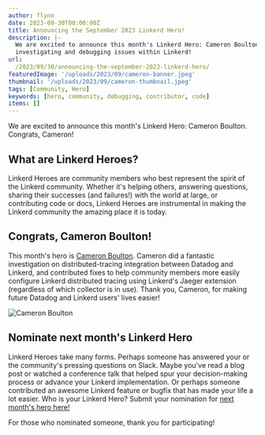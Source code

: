 ```yaml
---
author: flynn
date: 2023-09-30T00:00:00Z
title: Announcing the September 2023 Linkerd Hero!
description: |-
  We are excited to announce this month's Linkerd Hero: Cameron Boulton, for
  investigating and debugging issues within Linkerd!
url:
  /2023/09/30/announcing-the-september-2023-linkerd-hero/
featuredImage: '/uploads/2023/09/cameron-banner.jpeg'
thumbnail: '/uploads/2023/09/cameron-thumbnail.jpeg'
tags: [Community, Hero]
keywords: [hero, community, debugging, contributor, code]
items: []
---
```


We are excited to announce this month's Linkerd Hero: Cameron Boulton. Congrats,
Cameron!

## What are Linkerd Heroes?

Linkerd Heroes are community members who best represent the spirit of the
Linkerd community. Whether it's helping others, answering questions, sharing
their successes (and failures!) with the world at large, or contributing code
or docs, Linkerd Heroes are instrumental in making the Linkerd community the
amazing place it is today.

## Congrats, Cameron Boulton!

This month's hero is [Cameron
Boulton](https://www.linkedin.com/in/cameronboulton/). Cameron did a fantastic
investigation on distributed-tracing integration between Datadog and Linkerd,
and contributed fixes to help community members more easily configure Linkerd
distributed tracing using Linkerd's Jaeger extension (regardless of which
collector is in use). Thank you, Cameron, for making future Datadog and
Linkerd users' lives easier!

![Cameron Boulton](/uploads/2023/09/cameron-portrait.jpeg)

## Nominate next month's Linkerd Hero

Linkerd Heroes take many forms. Perhaps someone has answered your or the
community's pressing questions on Slack. Maybe you've read a blog post or
watched a conference talk that helped spur your decision-making process or
advance your Linkerd implementation. Or perhaps someone contributed an awesome
Linkerd feature or bugfix that has made your life a lot easier. Who is your
Linkerd Hero? Submit your nomination for [next month's hero
here!](https://docs.google.com/forms/d/e/1FAIpQLSfNv--UnbbZSzW7J3SbREIMI-HaooyX9im8yLIGB7M_LKT_Fw/viewform?usp=sf_link)

For those who nominated someone, thank you for participating!
